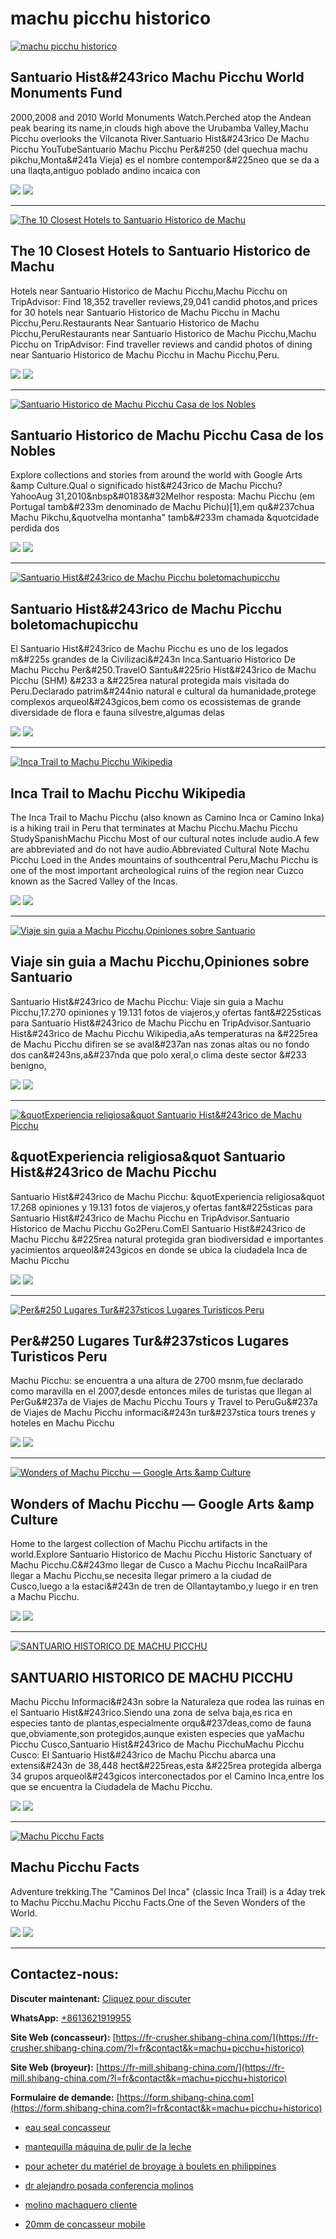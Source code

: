 # machu picchu historico

<a href="https://swt.shibang-china.com/?l=fr&img&k=machu+picchu+historico" target="_blank">![machu picchu historico](http://static.shibang-china.com/all-800x300/546.jpg)</a>

## Santuario Hist&#243rico Machu Picchu World Monuments Fund
2000,2008 and 2010 World Monuments Watch.Perched atop the Andean peak bearing its name,in clouds high above the Urubamba Valley,Machu Picchu overlooks the Vilcanota River.Santuario Hist&#243rico De Machu Picchu YouTubeSantuario Machu Picchu Per&#250 (del quechua machu pikchu,Monta&#241a Vieja) es el nombre contempor&#225neo que se da a una llaqta,antiguo poblado andino incaica con


<a href="https://whatsapp.shibangsoft.com/WhatsApp.php" target="_blank" title="WhatsApp">![](http://static.shibang-china.com/icon/whatsapp.png)</a> <a href="https://swt.shibang-china.com/?l=fr&icon&k=machu+picchu+historico" target="_blank">![](http://static.shibang-china.com/icon/chat-fr.png)</a>

---

<a href="https://swt.shibang-china.com/?l=fr&img&k=machu+picchu+historico" target="_blank">![The 10 Closest Hotels to Santuario Historico de Machu](http://static.shibang-china.com/all-800x300/1153.jpg)</a>

## The 10 Closest Hotels to Santuario Historico de Machu
Hotels near Santuario Historico de Machu Picchu,Machu Picchu on TripAdvisor: Find 18,352 traveller reviews,29,041 candid photos,and prices for 30 hotels near Santuario Historico de Machu Picchu in Machu Picchu,Peru.Restaurants Near Santuario Historico de Machu Picchu,PeruRestaurants near Santuario Historico de Machu Picchu,Machu Picchu on TripAdvisor: Find traveller reviews and candid photos of dining near Santuario Historico de Machu Picchu in Machu Picchu,Peru.


<a href="https://whatsapp.shibangsoft.com/WhatsApp.php" target="_blank" title="WhatsApp">![](http://static.shibang-china.com/icon/whatsapp.png)</a> <a href="https://swt.shibang-china.com/?l=fr&icon&k=machu+picchu+historico" target="_blank">![](http://static.shibang-china.com/icon/chat-fr.png)</a>

---

<a href="https://swt.shibang-china.com/?l=fr&img&k=machu+picchu+historico" target="_blank">![Santuario Historico de Machu Picchu Casa de los Nobles](http://static.shibang-china.com/all-800x300/176.jpg)</a>

## Santuario Historico de Machu Picchu Casa de los Nobles
Explore collections and stories from around the world with Google Arts &amp Culture.Qual o significado hist&#243rico de Machu Picchu? YahooAug 31,2010&nbsp&#0183&#32Melhor resposta: Machu Picchu (em Portugal tamb&#233m denominado de Machu Pichu)[1],em qu&#237chua Machu Pikchu,&quotvelha montanha" tamb&#233m chamada &quotcidade perdida dos


<a href="https://whatsapp.shibangsoft.com/WhatsApp.php" target="_blank" title="WhatsApp">![](http://static.shibang-china.com/icon/whatsapp.png)</a> <a href="https://swt.shibang-china.com/?l=fr&icon&k=machu+picchu+historico" target="_blank">![](http://static.shibang-china.com/icon/chat-fr.png)</a>

---

<a href="https://swt.shibang-china.com/?l=fr&img&k=machu+picchu+historico" target="_blank">![Santuario Hist&#243rico de Machu Picchu boletomachupicchu](http://static.shibang-china.com/all-800x300/1292.jpg)</a>

## Santuario Hist&#243rico de Machu Picchu boletomachupicchu
El Santuario Hist&#243rico de Machu Picchu es uno de los legados m&#225s grandes de la Civilizaci&#243n Inca.Santuario Historico De Machu Picchu Per&#250.TravelO Santu&#225rio Hist&#243rico de Machu Picchu (SHM) &#233 a &#225rea natural protegida mais visitada do Peru.Declarado patrim&#244nio natural e cultural da humanidade,protege complexos arqueol&#243gicos,bem como os ecossistemas de grande diversidade de flora e fauna silvestre,algumas delas


<a href="https://whatsapp.shibangsoft.com/WhatsApp.php" target="_blank" title="WhatsApp">![](http://static.shibang-china.com/icon/whatsapp.png)</a> <a href="https://swt.shibang-china.com/?l=fr&icon&k=machu+picchu+historico" target="_blank">![](http://static.shibang-china.com/icon/chat-fr.png)</a>

---

<a href="https://swt.shibang-china.com/?l=fr&img&k=machu+picchu+historico" target="_blank">![Inca Trail to Machu Picchu Wikipedia](http://static.shibang-china.com/all-800x300/251.jpg)</a>

## Inca Trail to Machu Picchu Wikipedia
The Inca Trail to Machu Picchu (also known as Camino Inca or Camino Inka) is a hiking trail in Peru that terminates at Machu Picchu.Machu Picchu StudySpanishMachu Picchu Most of our cultural notes include audio.A few are abbreviated and do not have audio.Abbreviated Cultural Note Machu Picchu Loed in the Andes mountains of southcentral Peru,Machu Picchu is one of the most important archeological ruins of the region near Cuzco known as the Sacred Valley of the Incas.


<a href="https://whatsapp.shibangsoft.com/WhatsApp.php" target="_blank" title="WhatsApp">![](http://static.shibang-china.com/icon/whatsapp.png)</a> <a href="https://swt.shibang-china.com/?l=fr&icon&k=machu+picchu+historico" target="_blank">![](http://static.shibang-china.com/icon/chat-fr.png)</a>

---

<a href="https://swt.shibang-china.com/?l=fr&img&k=machu+picchu+historico" target="_blank">![Viaje sin guia a Machu Picchu,Opiniones sobre Santuario](http://static.shibang-china.com/all-800x300/465.jpg)</a>

## Viaje sin guia a Machu Picchu,Opiniones sobre Santuario
Santuario Hist&#243rico de Machu Picchu: Viaje sin guia a Machu Picchu,17.270 opiniones y 19.131 fotos de viajeros,y ofertas fant&#225sticas para Santuario Hist&#243rico de Machu Picchu en TripAdvisor.Santuario Hist&#243rico de Machu Picchu Wikipedia,aAs temperaturas na &#225rea de Machu Picchu difiren se se aval&#237an nas zonas altas ou no fondo dos can&#243ns,a&#237nda que polo xeral,o clima deste sector &#233 benigno,


<a href="https://whatsapp.shibangsoft.com/WhatsApp.php" target="_blank" title="WhatsApp">![](http://static.shibang-china.com/icon/whatsapp.png)</a> <a href="https://swt.shibang-china.com/?l=fr&icon&k=machu+picchu+historico" target="_blank">![](http://static.shibang-china.com/icon/chat-fr.png)</a>

---

<a href="https://swt.shibang-china.com/?l=fr&img&k=machu+picchu+historico" target="_blank">![&quotExperiencia religiosa&quot Santuario Hist&#243rico de Machu Picchu](http://static.shibang-china.com/all-800x300/1048.jpg)</a>

## &quotExperiencia religiosa&quot Santuario Hist&#243rico de Machu Picchu
Santuario Hist&#243rico de Machu Picchu: &quotExperiencia religiosa&quot 17.268 opiniones y 19.131 fotos de viajeros,y ofertas fant&#225sticas para Santuario Hist&#243rico de Machu Picchu en TripAdvisor.Santuario Historico de Machu Picchu Go2Peru.ComEl Santuario Hist&#243rico de Machu Picchu &#225rea natural protegida gran biodiversidad e importantes yacimientos arqueol&#243gicos en donde se ubica la ciudadela Inca de Machu Picchu


<a href="https://whatsapp.shibangsoft.com/WhatsApp.php" target="_blank" title="WhatsApp">![](http://static.shibang-china.com/icon/whatsapp.png)</a> <a href="https://swt.shibang-china.com/?l=fr&icon&k=machu+picchu+historico" target="_blank">![](http://static.shibang-china.com/icon/chat-fr.png)</a>

---

<a href="https://swt.shibang-china.com/?l=fr&img&k=machu+picchu+historico" target="_blank">![Per&#250 Lugares Tur&#237sticos Lugares Turisticos Peru](http://static.shibang-china.com/all-800x300/1205.jpg)</a>

## Per&#250 Lugares Tur&#237sticos Lugares Turisticos Peru
Machu Picchu: se encuentra a una altura de 2700 msnm,fue declarado como maravilla en el 2007,desde entonces miles de turistas que llegan al PerGu&#237a de Viajes de Machu Picchu Tours y Travel to PeruGu&#237a de Viajes de Machu Picchu informaci&#243n tur&#237stica tours trenes y hoteles en Machu Picchu


<a href="https://whatsapp.shibangsoft.com/WhatsApp.php" target="_blank" title="WhatsApp">![](http://static.shibang-china.com/icon/whatsapp.png)</a> <a href="https://swt.shibang-china.com/?l=fr&icon&k=machu+picchu+historico" target="_blank">![](http://static.shibang-china.com/icon/chat-fr.png)</a>

---

<a href="https://swt.shibang-china.com/?l=fr&img&k=machu+picchu+historico" target="_blank">![Wonders of Machu Picchu — Google Arts &amp Culture](http://static.shibang-china.com/all-800x300/63.jpg)</a>

## Wonders of Machu Picchu — Google Arts &amp Culture
Home to the largest collection of Machu Picchu artifacts in the world.Explore Santuario Historico de Machu Picchu Historic Sanctuary of Machu Picchu.C&#243mo llegar de Cusco a Machu Picchu IncaRailPara llegar a Machu Picchu,se necesita llegar primero a la ciudad de Cusco,luego a la estaci&#243n de tren de Ollantaytambo,y luego ir en tren a Machu Picchu.


<a href="https://whatsapp.shibangsoft.com/WhatsApp.php" target="_blank" title="WhatsApp">![](http://static.shibang-china.com/icon/whatsapp.png)</a> <a href="https://swt.shibang-china.com/?l=fr&icon&k=machu+picchu+historico" target="_blank">![](http://static.shibang-china.com/icon/chat-fr.png)</a>

---

<a href="https://swt.shibang-china.com/?l=fr&img&k=machu+picchu+historico" target="_blank">![SANTUARIO HISTORICO DE MACHU PICCHU](http://static.shibang-china.com/all-800x300/549.jpg)</a>

## SANTUARIO HISTORICO DE MACHU PICCHU
Machu Picchu Informaci&#243n sobre la Naturaleza que rodea las ruinas en el Santuario Hist&#243rico.Siendo una zona de selva baja,es rica en especies tanto de plantas,especialmente orqu&#237deas,como de fauna que,obviamente,son protegidos,aunque existen especies que yaMachu Picchu Cusco,Santuario Hist&#243rico de Machu PicchuMachu Picchu Cusco: El Santuario Hist&#243rico de Machu Picchu abarca una extensi&#243n de 38,448 hect&#225reas,esta &#225rea protegida alberga 34 grupos arqueol&#243gicos interconectados por el Camino Inca,entre los que se encuentra la Ciudadela de Machu Picchu.


<a href="https://whatsapp.shibangsoft.com/WhatsApp.php" target="_blank" title="WhatsApp">![](http://static.shibang-china.com/icon/whatsapp.png)</a> <a href="https://swt.shibang-china.com/?l=fr&icon&k=machu+picchu+historico" target="_blank">![](http://static.shibang-china.com/icon/chat-fr.png)</a>

---

<a href="https://swt.shibang-china.com/?l=fr&img&k=machu+picchu+historico" target="_blank">![Machu Picchu Facts](http://static.shibang-china.com/all-800x300/1002.jpg)</a>

## Machu Picchu Facts
Adventure trekking.The "Caminos Del Inca" (classic Inca Trail) is a 4day trek to Machu Picchu.Machu Picchu Facts.One of the Seven Wonders of the World.

<a href="https://whatsapp.shibangsoft.com/WhatsApp.php" target="_blank" title="WhatsApp">![](http://static.shibang-china.com/icon/whatsapp.png)</a> <a href="https://swt.shibang-china.com/?l=fr&icon&k=machu+picchu+historico" target="_blank">![](http://static.shibang-china.com/icon/chat-fr.png)</a>

---
## Contactez-nous:

**Discuter maintenant:** [Cliquez pour discuter](https://swt.shibang-china.com?l=fr&contact&k=machu+picchu+historico)

**WhatsApp:**  [+8613621919955](https://whatsapp.shibangsoft.com/WhatsApp.php)

**Site Web (concasseur):** [https://fr-crusher.shibang-china.com/](https://fr-crusher.shibang-china.com/?l=fr&contact&k=machu+picchu+historico)

**Site Web (broyeur):** [https://fr-mill.shibang-china.com/](https://fr-mill.shibang-china.com/?l=fr&contact&k=machu+picchu+historico)

**Formulaire de demande:** [https://form.shibang-china.com](https://form.shibang-china.com?l=fr&contact&k=machu+picchu+historico)

* [eau seal concasseur](../62/eau%20seal%20concasseur.md)

* [mantequilla máquina de pulir de la leche](../64/mantequilla%20m%C3%A1quina%20de%20pulir%20de%20la%20leche.md)

* [pour acheter du matériel de broyage à boulets en philippines](../61/pour%20acheter%20du%20mat%C3%A9riel%20de%20broyage%20%C3%A0%20boulets%20en%20philippines.md)

* [dr alejandro posada conferencia molinos](../63/dr%20alejandro%20posada%20conferencia%20molinos.md)

* [molino machaquero cliente](../62/molino%20machaquero%20cliente.md)

* [20mm de concasseur mobile](../61/20mm%20de%20concasseur%20mobile.md)